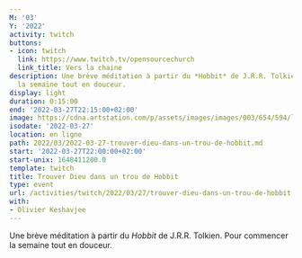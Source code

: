 ```yaml
---
M: '03'
Y: '2022'
activity: twitch
buttons:
- icon: twitch
  link: https://www.twitch.tv/opensourcechurch
  link_title: Vers la chaine
description: Une brève méditation à partir du *Hobbit* de J.R.R. Tolkien. Pour commencer
  la semaine tout en douceur.
display: light
duration: 0:15:00
end: '2022-03-27T22:15:00+02:00'
image: https://cdna.artstation.com/p/assets/images/images/003/654/594/large/sam-robberechts-finalrender1.jpg
isodate: '2022-03-27'
location: en ligne
path: 2022/03/2022-03-27-trouver-dieu-dans-un-trou-de-hobbit.md
start: '2022-03-27T22:00:00+02:00'
start-unix: 1648411200.0
template: twitch
title: Trouver Dieu dans un trou de Hobbit
type: event
url: /activities/twitch/2022/03/27/trouver-dieu-dans-un-trou-de-hobbit
with:
- Olivier Keshavjee
---
```

Une brève méditation à partir du *Hobbit* de J.R.R. Tolkien. Pour commencer la semaine tout en douceur.